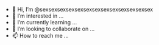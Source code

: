 - 👋 Hi, I’m @sexsexsexsexsexsexsexsexsexsexsexsexsex
- 👀 I’m interested in ...
- 🌱 I’m currently learning ...
- 💞️ I’m looking to collaborate on ...
- 📫 How to reach me ...

<!---
sexsexsexsexsexsexsexsexsexsexsexsexsex/sexsexsexsexsexsexsexsexsexsexsexsexsex is a ✨ special ✨ repository because its `README.md` (this file) appears on your GitHub profile.
You can click the Preview link to take a look at your changes.
--->
